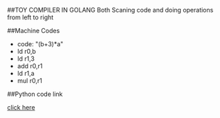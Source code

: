 ##TOY COMPILER IN GOLANG
Both Scaning code and doing operations from left to right 



##Machine Codes
- code: "(b+3)*a"
- ld r0,b
- ld r1,3
- add r0,r1
- ld  r1,a
- mul r0,r1

##Python code link

[click here](http://www.openbookproject.net/py4fun/mm/compiler.html)
